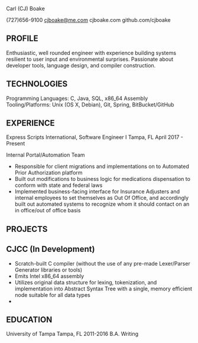 Carl (CJ) Boake

(727)656-9100
cjboake@me.com
cjboake.com
github.com/cjboake

PROFILE
-------
Enthusiastic, well rounded engineer with experience building systems resilient to user input and environmental surprises. Passionate about developer tools, language design, and compiler construction.

TECHNOLOGIES
------------
Programming Languages: C, Java, SQL, x86_64 Assembly
Tooling/Platforms: Unix (OS X, Debian), Git, Spring, BitBucket/GitHub 

EXPERIENCE
----------
Express Scripts International,  Software Engineer I
Tampa, FL  April 2017 - Present

Internal Portal/Automation Team

* Responsible for client migrations and implementations on to Automated Prior Authorization platform
* Built out modifications to business logic for medications dispensation to conform with state and federal laws
* Implemented business-facing interface for Insurance Adjusters and internal employees to set themselves as Out Of Office, and accordingly built out automated systems to recognize whom it should contact on an in office/out of office basis 

PROJECTS
--------

CJCC (In Development)
---------------------
* Scratch-built C compiler (without the use of any pre-made Lexer/Parser Generator libraries or tools)
* Emits Intel x86_64 assembly
* Utilizes original data structure for lexing, tokenization, and implementation into Abstract Syntax Tree 
with a single, memory efficient node suitable for all data types
* 

EDUCATION
---------
University of Tampa                                                                       Tampa, FL 2011-2016
B.A. Writing
